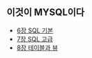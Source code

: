 ## 이것이 MYSQL이다

- [6장 SQL 기본](docs/ch6_SQL_기본/README.md)
- [7장 SQL 고급](docs/ch7_SQL_고급/README.md)
- [8장 테이블과 뷰](docs/ch8_테이블_뷰/README.md)
